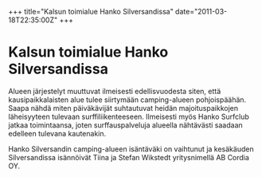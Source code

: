 +++
title="Kalsun toimialue Hanko Silversandissa"
date="2011-03-18T22:35:00Z"
+++

# Kalsun toimialue Hanko Silversandissa

Alueen järjestelyt muuttuvat ilmeisesti edellisvuodesta siten, että kausipaikkalaisten alue tulee siirtymään camping-alueen pohjoispäähän. Saapa nähdä miten päiväkävijät suhtautuvat heidän majoituspaikkojen läheisyyteen tulevaan surffiliikenteeseen. Ilmeisesti myös Hanko Surfclub jatkaa toimintaansa, joten surffauspalveluja alueella nähtävästi saadaan edelleen tulevana kautenakin.

Hanko Silversandin camping-alueen isäntäväki on vaihtunut ja kesäkäuden Silversandissa isännöivät Tiina ja Stefan Wikstedt yritysnimellä AB Cordia OY.
